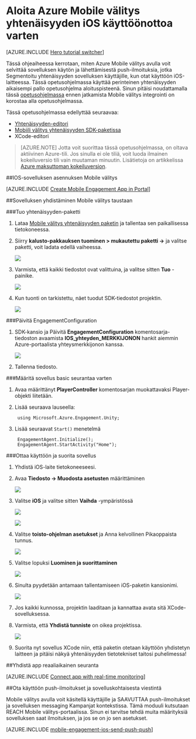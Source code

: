 <properties
    pageTitle="Aloita Azure Mobile välitys yhtenäisyyden iOS käyttöönottoa varten"
    description="Opettele käyttämään Azure Mobile välitys Analytics ja Push-ilmoitukset yhtenäisyyden sovellusten käyttöönoton iOS-laitteita."
    services="mobile-engagement"
    documentationCenter="unity"
    authors="piyushjo"
    manager="erikre"
    editor="" />

<tags
    ms.service="mobile-engagement"
    ms.workload="mobile"
    ms.tgt_pltfrm="mobile-unity-ios"
    ms.devlang="dotnet"
    ms.topic="hero-article"
    ms.date="08/19/2016"
    ms.author="piyushjo" />

# <a name="get-started-with-azure-mobile-engagement-for-unity-ios-deployment"></a>Aloita Azure Mobile välitys yhtenäisyyden iOS käyttöönottoa varten

[AZURE.INCLUDE [Hero tutorial switcher](../../includes/mobile-engagement-hero-tutorial-switcher.md)]

Tässä ohjeaiheessa kerrotaan, miten Azure Mobile välitys avulla voit selvittää sovelluksen käytön ja lähettämisestä push-ilmoituksia, jotka Segmentoitu yhtenäisyyden sovelluksen käyttäjille, kun otat käyttöön iOS-laitteessa.
Tässä opetusohjelmassa käyttää perinteinen yhtenäisyyden aikaisempi pallo opetusohjelma aloituspisteenä. Sinun pitäisi noudattamalla tässä [opetusohjelmassa](mobile-engagement-unity-roll-a-ball.md) ennen jatkamista Mobile välitys integrointi on korostaa alla opetusohjelmassa. 

Tässä opetusohjelmassa edellyttää seuraavaa:

+ [Yhtenäisyyden-editori](http://unity3d.com/get-unity)
+ [Mobiili välitys yhtenäisyyden SDK-paketissa](https://aka.ms/azmeunitysdk)
+ XCode-editori

> [AZURE.NOTE] Jotta voit suorittaa tässä opetusohjelmassa, on oltava aktiivinen Azure-tili. Jos sinulla ei ole tiliä, voit luoda ilmainen kokeiluversio tili vain muutaman minuutin. Lisätietoja on artikkelissa [Azure maksuttoman kokeiluversion](https://azure.microsoft.com/pricing/free-trial/?WT.mc_id=A0E0E5C02&amp;returnurl=http%3A%2F%2Fazure.microsoft.com%2Fen-us%2Fdocumentation%2Farticles%2Fmobile-engagement-unity-ios-get-started).

##<a id="setup-azme"></a>IOS-sovelluksen asennuksen Mobile välitys

[AZURE.INCLUDE [Create Mobile Engagement App in Portal](../../includes/mobile-engagement-create-app-in-portal-new.md)]

##<a id="connecting-app"></a>Sovelluksen yhdistäminen Mobile välitys taustaan

###<a name="import-the-unity-package"></a>Tuo yhtenäisyyden-paketti

1. Lataa [Mobile välitys yhtenäisyyden paketin](https://aka.ms/azmeunitysdk) ja tallentaa sen paikallisessa tietokoneessa. 

2. Siirry **kalusto-pakkauksen tuominen > mukautettu paketti ->** ja valitse paketti, voit ladata edellä vaiheessa. 

    ![][70] 

3. Varmista, että kaikki tiedostot ovat valittuina, ja valitse sitten **Tuo** -painike. 

    ![][71] 

4. Kun tuonti on tarkistettu, näet tuodut SDK-tiedostot projektin.  

    ![][72] 

###<a name="update-the-engagementconfiguration"></a>Päivitä EngagementConfiguration

1. SDK-kansio ja Päivitä **EngagementConfiguration** komentosarja-tiedoston avaamista **IOS\_yhteyden\_MERKKIJONON** hankit aiemmin Azure-portaalista yhteysmerkkijonon kanssa.  

    ![][73]

2. Tallenna tiedosto. 

###<a name="configure-the-app-for-basic-tracking"></a>Määritä sovellus basic seurantaa varten

1. Avaa määrittänyt **PlayerController** komentosarjan muokattavaksi Player-objekti liitetään. 

2. Lisää seuraava lauseella:

        using Microsoft.Azure.Engagement.Unity;

3. Lisää seuraavat `Start()` menetelmä
    
        EngagementAgent.Initialize();
        EngagementAgent.StartActivity("Home");

###<a name="deploy-and-run-the-app"></a>Ottaa käyttöön ja suorita sovellus

1. Yhdistä iOS-laite tietokoneeseesi. 

2. Avaa **Tiedosto -> Muodosta asetusten** määrittäminen 

    ![][40]

3. Valitse **iOS** ja valitse sitten **Vaihda** -ympäristössä

    ![][41]

    ![][42]

4. Valitse **toisto-ohjelman asetukset** ja Anna kelvollinen Pikaoppaista tunnus. 

    ![][53]

5. Valitse lopuksi **Luominen ja suorittaminen**

    ![][54]

6. Sinulta pyydetään antamaan tallentamiseen iOS-paketin kansionimi. 

    ![][43]

7. Jos kaikki kunnossa, projektin laaditaan ja kannattaa avata sitä XCode-sovelluksessa. 

8. Varmista, että **Yhdistä tunniste** on oikea projektissa.  

    ![][75]

10. Suorita nyt sovellus XCode niin, että paketin otetaan käyttöön yhdistetyn laitteen ja pitäisi näkyä yhtenäisyyden tietotekniset taitosi puhelimessa! 

##<a id="monitor"></a>Yhdistä app reaaliaikainen seuranta

[AZURE.INCLUDE [Connect app with real-time monitoring](../../includes/mobile-engagement-connect-app-with-monitor.md)]

##<a id="integrate-push"></a>Ota käyttöön push-ilmoitukset ja sovelluskohtaisesta viestintä

Mobile välitys avulla voit käsitellä käyttäjille ja SAAVUTTAA push-ilmoitukset ja sovelluksen messaging Kampanjat kontekstissa. Tämä moduuli kutsutaan REACH Mobile välitys-portaalissa.
Sinun ei tarvitse tehdä muita määrityksiä sovelluksen saat ilmoituksen, ja jos se on jo sen asetukset.

[AZURE.INCLUDE [mobile-engagement-ios-send-push-push](../../includes/mobile-engagement-ios-send-push.md)]

<!-- Images. -->
[40]: ./media/mobile-engagement-unity-ios-get-started/40.png
[41]: ./media/mobile-engagement-unity-ios-get-started/41.png
[42]: ./media/mobile-engagement-unity-ios-get-started/42.png
[43]: ./media/mobile-engagement-unity-ios-get-started/43.png
[53]: ./media/mobile-engagement-unity-ios-get-started/53.png
[54]: ./media/mobile-engagement-unity-ios-get-started/54.png
[70]: ./media/mobile-engagement-unity-ios-get-started/70.png
[71]: ./media/mobile-engagement-unity-ios-get-started/71.png
[72]: ./media/mobile-engagement-unity-ios-get-started/72.png
[73]: ./media/mobile-engagement-unity-ios-get-started/73.png
[74]: ./media/mobile-engagement-unity-ios-get-started/74.png
[75]: ./media/mobile-engagement-unity-ios-get-started/75.png
